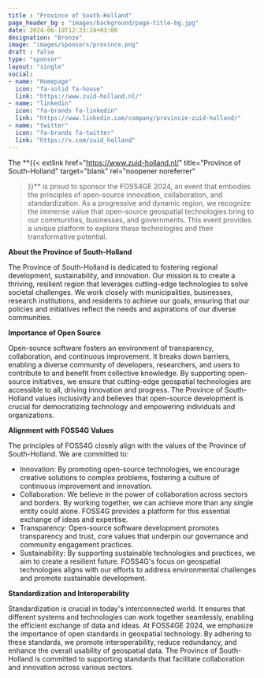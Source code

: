 ```yaml
---
title : "Province of South-Holland"
page_header_bg : "images/background/page-title-bg.jpg"
date: 2024-06-19T12:23:24+03:00
designation: "Bronze"
image: "images/sponsors/province.png"
draft : false
type: "sponsor"
layout: "single"
social:
- name: "Homepage"
  icon: "fa-solid fa-house"
  link: "https://www.zuid-holland.nl/"
- name: "linkedin"
  icon: "fa-brands fa-linkedin"
  link: "https://www.linkedin.com/company/provincie-zuid-holland/"
- name: "twitter"
  icon: "fa-brands fa-twitter"
  link: "https://x.com/zuid_holland"
---
```


The
**{{< extlink
  href="https://www.zuid-holland.nl/"
  title="Province of South-Holland"
  target="blank" rel="noopener noreferrer"
>}}** is proud to
sponsor the FOSS4GE 2024, an event that embodies the principles of open-source
innovation, collaboration, and standardization. As a progressive and dynamic
region, we recognize the immense value that open-source geospatial technologies
bring to our communities, businesses, and governments. This event provides a
unique platform to explore these technologies and their transformative potential.

**About the Province of South-Holland**

The Province of South-Holland is dedicated to fostering regional development,
sustainability, and innovation. Our mission is to create a thriving, resilient
region that leverages cutting-edge technologies to solve societal challenges.
We work closely with municipalities, businesses, research institutions, and
residents to achieve our goals, ensuring that our policies and initiatives
reflect the needs and aspirations of our diverse communities.

**Importance of Open Source**

Open-source software fosters an environment of transparency, collaboration,
and continuous improvement. It breaks down barriers, enabling a diverse
community of developers, researchers, and users to contribute to and benefit
from collective knowledge. By supporting open-source initiatives, we ensure
that cutting-edge geospatial technologies are accessible to all, driving
innovation and progress. The Province of South-Holland values inclusivity and
believes that open-source development is crucial for democratizing technology
and empowering individuals and organizations.

**Alignment with FOSS4G Values**

The principles of FOSS4G closely align with the values of the Province of
South-Holland. We are committed to:
- Innovation: By promoting open-source technologies, we encourage creative
  solutions to complex problems, fostering a culture of continuous improvement
  and innovation.
- Collaboration: We believe in the power of collaboration across sectors and
  borders. By working together, we can achieve more than any single entity
  could alone. FOSS4G provides a platform for this essential exchange of ideas
  and expertise.
- Transparency: Open-source software development promotes transparency and
  trust, core values that underpin our governance and community engagement
  practices.
- Sustainability: By supporting sustainable technologies and practices, we aim
  to create a resilient future. FOSS4G's focus on geospatial technologies
  aligns with our efforts to address environmental challenges and promote
  sustainable development.

**Standardization and Interoperability**

Standardization is crucial in today's interconnected world. It ensures that
different systems and technologies can work together seamlessly, enabling the
efficient exchange of data and ideas. At FOSS4GE 2024, we emphasize the
importance of open standards in geospatial technology. By adhering to these
standards, we promote interoperability, reduce redundancy, and enhance the
overall usability of geospatial data. The Province of South-Holland is
committed to supporting standards that facilitate collaboration and innovation
across various sectors.
